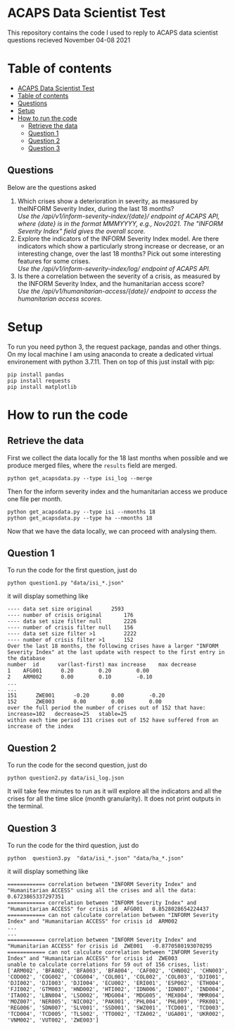ACAPS Data Scientist Test
=============

This repository contains the code I used to reply to ACAPS data scientist questions recieved November 04-08 2021

Table of contents
=================
  * [ACAPS Data Scientist Test](#ACAPS-Data-Scientist-Test)
  * [Table of contents](#table-of-contents)
  * [Questions](#questions)
  * [Setup](#setup)
  * [How to run the code](#how-to-run-the-code)
    * [Retrieve the data](#retrieve-the-data)
    * [Question 1](#question-1)
    * [Question 2](#question-2)
    * [Question 3](#question-3)

Questions
-
Below are the questions asked

1. Which crises show a deterioration in severity, as measured by theINFORM Severity Index, during the last 18 months?  
   *Use the /api/v1/inform-severity-index/{date}/ endpoint of ACAPS API, where {date} is in the format MMMYYYY, e.g., Nov2021. The "INFORM Severity Index" field gives the overall score.*
2. Explore the indicators of the INFORM Severity Index model. Are
   there indicators which show a particularly strong increase or
   decrease, or an interesting change, over the last 18 months? Pick
   out some interesting features for some crises.  
*Use the /api/v1/inform-severity-index/log/ endpoint of ACAPS API.*
3. Is there a correlation between the severity of a crisis, as measured by the INFORM Severity Index, and the humanitarian access score?  
*Use the /api/v1/humanitarian-access/{date}/ endpoint to access the humanitarian access scores.*

Setup
=============
To run you need python 3, the request package, pandas and other
things. On my local machine I am using anaconda to create a dedicated
virtual environement with python 3.7.11. Then on top of this just
install with pip:
```
pip install pandas
pip install requests
pip install matplotlib
```

How to run the code
============
Retrieve the data
-
First we collect the data locally for the 18 last months when possible and we produce merged files, where the ```results``` field are merged.

```
python get_acapsdata.py --type isi_log --merge
```

Then for the inform severity index and the humanitarian access we produce one file per month.

```
python get_acapsdata.py --type isi --nmonths 18
python get_acapsdata.py --type ha --nmonths 18
```

Now that we have the data locally, we can proceed with analysing them.

Question 1
-
To run the code for the first question, just do

```
python question1.py "data/isi_*.json"
```

it will display something like

```
---- data set size original		 2593
---- number of crisis original		 176
---- data set size filter null		 2226
---- number of crisis filter null	 156
---- data set size filter >1		 2222
---- number of crisis filter >1		 152
Over the last 18 months, the following crises have a larger "INFORM Severity Index" at the last update with respect to the first entry in the database
number	id		var(last-first)	max increase	max decrease
1 	 AFG001 	 0.20 		 0.20 		 0.00
2 	 ARM002 	 0.00 		 0.10 		 -0.10
...
...
151 	 ZWE001 	 -0.20 		 0.00 		 -0.20
152 	 ZWE003 	 0.00 		 0.00 		 0.00
over the full period the number of crises out of 152 that have: increase=102   decrease=25   stable=25
within each time period 131 crises out of 152 have suffered from an increase of the index

```

Question 2
-
To run the code for the second question, just do
```
python question2.py data/isi_log.json 
```
It will take few minutes to run as it will explore all the indicators and all the crises for all the time slice (month granularity). It does not print outputs in the terminal.

Question 3
-
To run the code for the third question, just do

```
python  question3.py  "data/isi_*.json" "data/ha_*.json"
```
it will display something like

```
============ correlation between "INFORM Severity Index" and "Humanitarian ACCESS" using all the crises and all the data:  0.6723865337297351
============ correlation between "INFORM Severity Index" and "Humanitarian ACCESS" for crisis id  AFG001   0.8528028654224437
============ can not calculate correlation between "INFORM Severity Index" and "Humanitarian ACCESS" for crisis id  ARM002
...
...
============ correlation between "INFORM Severity Index" and "Humanitarian ACCESS" for crisis id  ZWE001   -0.8770580193070295
============ can not calculate correlation between "INFORM Severity Index" and "Humanitarian ACCESS" for crisis id  ZWE003
unable to calculate correlations for 59 out of 156 crises, list: ['ARM002', 'BFA002', 'BFA003', 'BFA004', 'CAF002', 'CHN002', 'CHN003', 'COD002', 'COG002', 'COG004', 'COL001', 'COL002', 'COL003', 'DJI001', 'DJI002', 'DJI003', 'DJI004', 'ECU002', 'ERI001', 'ESP002', 'ETH004', 'FJI002', 'GTM003', 'HND002', 'HTI002', 'IDN006', 'IDN007', 'IND004', 'ITA002', 'LBN004', 'LSO002', 'MDG004', 'MDG005', 'MEX004', 'MMR004', 'MOZ007', 'NER005', 'NIC002', 'PAK001', 'PHL004', 'PHL009', 'PRK001', 'REG006', 'SDN007', 'SLV001', 'SSD001', 'SWZ001', 'TCD001', 'TCD003', 'TCD004', 'TCD005', 'TLS002', 'TTO002', 'TZA002', 'UGA001', 'UKR002', 'VNM002', 'VUT002', 'ZWE003']
```
